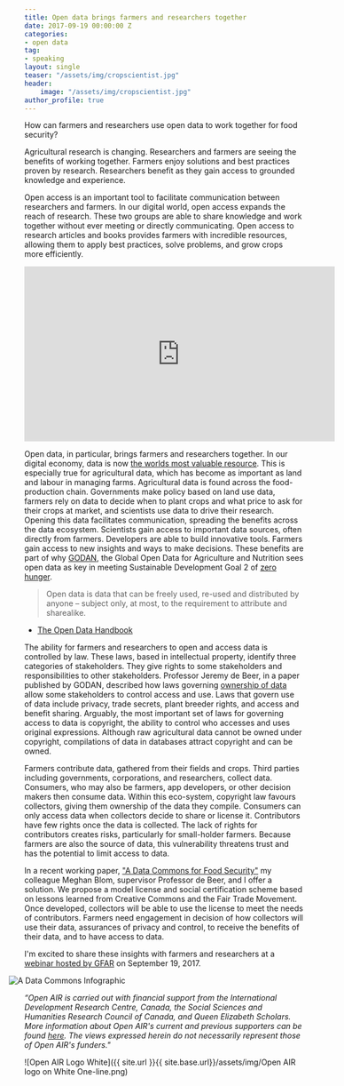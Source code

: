 ```yaml
---
title: Open data brings farmers and researchers together
date: 2017-09-19 00:00:00 Z
categories:
- open data
tag:
- speaking
layout: single
teaser: "/assets/img/cropscientist.jpg"
header: 
    image: "/assets/img/cropscientist.jpg"
author_profile: true
---
```


How can farmers and researchers use open data to work together for food security?

Agricultural research is changing. Researchers and farmers are seeing the benefits of working together. Farmers enjoy solutions and best practices proven by research. Researchers benefit as they gain access to grounded knowledge and experience.  

Open access is an important tool to facilitate communication between researchers and farmers. In our digital world, open access  expands the reach of research. These two groups are able to share knowledge and work together without ever meeting or directly communicating. Open access to research articles and books provides farmers with incredible resources, allowing them to apply best practices, solve problems, and grow crops more efficiently. 

<iframe width="560" height="315" src="https://www.youtube.com/embed/o43P8SO82qU" frameborder="0" allowfullscreen></iframe>

Open data, in particular, brings farmers and researchers together. In our digital economy, data is now [the worlds most valuable resource](https://www.economist.com/news/leaders/21721656-data-economy-demands-new-approach-antitrust-rules-worlds-most-valuable-resource). This is especially true for agricultural data, which has become as important as land and labour in managing farms. Agricultural data is found across the food-production chain. Governments make policy based on land use data, farmers rely on data to decide when to plant crops and what price to ask for their crops at market, and scientists use data to drive their research. Opening this data facilitates communication, spreading the benefits across the data ecosystem. Scientists gain access to important data sources, often directly from farmers. Developers are able to build innovative tools. Farmers gain access to new insights and ways to make decisions. These benefits are part of why [GODAN](http://www.godan.info), the Global Open Data for Agriculture and Nutrition sees open data as key in meeting Sustainable Development Goal 2 of [zero hunger](http://www.undp.org/content/undp/en/home/sustainable-development-goals/goal-2-zero-hunger.html). 


> Open data is data that can be freely used, re-used and distributed by anyone – subject only, at most, to the requirement to attribute and sharealike. 
- [The Open Data Handbook](http://opendatahandbook.org/guide/en/what-is-open-data/)


The ability for farmers and researchers to open and access data is controlled by law. These laws, based in intellectual property, identify three categories of stakeholders. They give rights to some stakeholders and responsibilities to other stakeholders. Professor Jeremy de Beer, in a paper published by GODAN, described how laws governing [ownership of data](http://www.godan.info/documents/ownership-open-data-governance-options-agriculture-and-nutrition-0) allow some stakeholders to control access and use. Laws that govern use of data include privacy, trade secrets, plant breeder rights, and access and benefit sharing. Arguably, the most important set of laws for governing access to data is copyright, the ability to control who accesses and uses original expressions. Although raw agricultural data cannot be owned under copyright, compilations of data in databases attract copyright and can be owned. 

Farmers contribute data, gathered from their fields and crops. Third parties including governments, corporations, and researchers, collect data. Consumers, who may also be farmers, app developers, or other decision makers then consume data. Within this eco-system, copyright law favours collectors, giving them ownership of the data they compile. Consumers can only access data when collectors decide to share or license it. Contributors have few rights once the data is collected. The lack of rights for contributors creates risks, particularly for small-holder farmers. Because farmers are also the source of data, this vulnerability threatens trust and has the potential to limit access to data. 

In a recent working paper, ["A Data Commons for Food Security"](http://www.openair.org.za/publications/a-data-commons-for-food-security/) my colleague Meghan Blom, supervisor Professor de Beer, and I offer a solution. We propose a model license and social certification scheme based on lessons learned from Creative Commons and the Fair Trade Movement. Once developed, collectors will be able to use the license to meet the needs of contributors. Farmers need engagement in decision of how collectors will use their data, assurances of privacy and control, to receive the benefits of their data, and to have access to data. 

I'm excited to share these insights with farmers and researchers at a [webinar hosted by GFAR](https://blog.gfar.net/2017/08/25/join-our-gfar-webinar-farmers-rights/) on September 19, 2017. 


<img style="margin-left: -2em;" src="{{ site.url }}{{ site.baseurl }}/assets/img/a-data-commons-_23243752.png" alt="A Data Commons Infographic">

*“Open AIR is carried out with financial support from the International Development Research Centre, Canada, the Social Sciences and Humanities Research Council of Canada, and Queen Elizabeth Scholars. More information about Open AIR's current and previous supporters can be found [here](http://www.openair.org.za/supporters/). The views expressed herein do not necessarily represent those of Open AIR's funders."*

![Open AIR Logo White]({{ site.url }}{{ site.base.url}}/assets/img/Open AIR logo on White One-line.png)